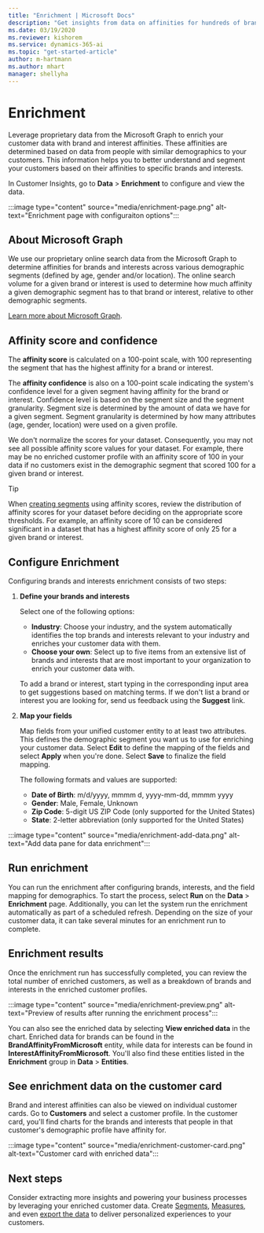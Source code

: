```yaml
---
title: "Enrichment | Microsoft Docs"
description: "Get insights from data on affinities for hundreds of brands and dozens of interest-categories in Dynamics 365 Customer Insights."
ms.date: 03/19/2020
ms.reviewer: kishorem
ms.service: dynamics-365-ai
ms.topic: "get-started-article"
author: m-hartmann
ms.author: mhart
manager: shellyha
---
```


# Enrichment

Leverage proprietary data from the Microsoft Graph to enrich your customer data with brand and interest affinities. These affinities are determined based on data from people with similar demographics to your customers. This information helps you to better understand and segment your customers based on their affinities to specific brands and interests.

In Customer Insights, go to **Data** > **Enrichment** to configure and view the data.

:::image type="content" source="media/enrichment-page.png" alt-text="Enrichment page with configuraiton options":::

## About Microsoft Graph

We use our proprietary online search data from the Microsoft Graph to determine affinities for brands and interests across various demographic segments (defined by age, gender and/or location). The online search volume for a given brand or interest is used to determine how much affinity a given demographic segment has to that brand or interest, relative to other demographic segments.

[Learn more about Microsoft Graph](https://docs.microsoft.com/graph/overview).

## Affinity score and confidence

The **affinity score** is calculated on a 100-point scale, with 100 representing the segment that has the highest affinity for a brand or interest.

The **affinity confidence** is also on a 100-point scale indicating the system's confidence level for a given segment having affinity for the brand or interest. Confidence level is based on the segment size and the segment granularity. Segment size is determined by the amount of data we have for a given segment. Segment granularity is determined by how many attributes (age, gender, location) were used on a given profile.

We don't normalize the scores for your dataset. Consequently, you may not see all possible affinity score values for your dataset. For example, there may be no enriched customer profile with an affinity score of 100 in your data if no customers exist in the demographic segment that scored 100 for a given brand or interest.

> [!TIP]
> When [creating segments](pm-segments.md) using affinity scores, review the distribution of affinity scores for your dataset before deciding on the appropriate score thresholds. For example, an affinity score of 10 can be considered significant in a dataset that has a highest affinity score of only 25 for a given brand or interest.

## Configure Enrichment

Configuring brands and interests enrichment consists of two steps:

1. **Define your brands and interests**

   Select one of the following options:
   - **Industry**: Choose your industry, and the system automatically identifies the top brands and interests relevant to your industry and enriches your customer data with them.
   - **Choose your own**: Select up to five items from an extensive list of brands and interests that are most important to your organization to enrich your customer data with.

   To add a brand or interest, start typing in the corresponding input area to get suggestions based on matching terms. If we don't list a brand or interest you are looking for, send us feedback using the **Suggest** link.

2. **Map your fields**

   Map fields from your unified customer entity to at least two attributes. This defines the demographic segment you want us to use for enriching your customer data. Select **Edit** to define the mapping of the fields and select **Apply** when you're done. Select **Save** to finalize the field mapping.

   The following formats and values are supported:
   - **Date of Birth**: m/d/yyyy, mmmm d, yyyy-mm-dd, mmmm yyyy
   - **Gender**: Male, Female, Unknown
   - **Zip Code**: 5-digit US ZIP Code (only supported for the United States)
   - **State**: 2-letter abbreviation (only supported for the United States)

:::image type="content" source="media/enrichment-add-data.png" alt-text="Add data pane for data enrichment":::

## Run enrichment

You can run the enrichment after configuring brands, interests, and the field mapping for demographics. To start the process, select **Run** on the **Data** > **Enrichment** page. Additionally, you can let the system run the enrichment automatically as part of a scheduled refresh.
Depending on the size of your customer data, it can take several minutes for an enrichment run to complete.

## Enrichment results

Once the enrichment run has successfully completed, you can review the total number of enriched customers, as well as a breakdown of brands and interests in the enriched customer profiles.

:::image type="content" source="media/enrichment-preview.png" alt-text="Preview of results after running the enrichment process":::

You can also see the enriched data by selecting **View enriched data** in the chart. Enriched data for brands can be found in the **BrandAffinityFromMicrosoft** entity, while data for interests can be found in **InterestAffinityFromMicrosoft**. You'll also find these entities listed in the **Enrichment** group in **Data** > **Entities**.

## See enrichment data on the customer card

Brand and interest affinities can also be viewed on individual customer cards. Go to **Customers** and select a customer profile. In the customer card, you'll find charts for the brands and interests that people in that customer's demographic profile have affinity for.

:::image type="content" source="media/enrichment-customer-card.png" alt-text="Customer card with enriched data":::

## Next steps

Consider extracting more insights and powering your business processes by leveraging your enriched customer data. Create [Segments](pm-segments.md), [Measures](pm-measures.md), and even [export the data](export-destinations.md) to deliver personalized experiences to your customers.
